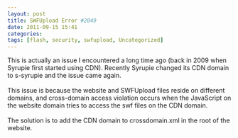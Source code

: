```yaml
---
layout: post
title: SWFUpload Error #2049
date: 2011-09-15 15:41
categories: 
tags: [flash, security, swfupload, Uncategorized]
---
```


This is actually an issue I encountered a long time ago (back in 2009 when Syrupie first started using CDN). Recently Syrupie changed its CDN domain to s-syrupie and the issue came again.<br><br>
This issue is because the website and SWFUpload files reside on different domains, and cross-domain access violation occurs when the JavaScript on the website domain tries to access the swf files on the CDN domain.<br><br>
The solution is to add the CDN domain to crossdomain.xml in the root of the website.
